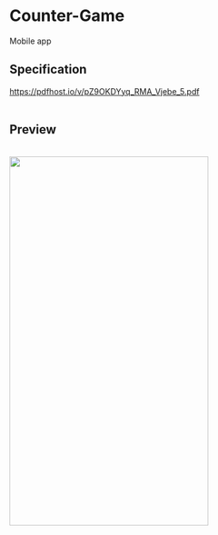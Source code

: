 # Counter-Game
Mobile app<br>
## Specification
https://pdfhost.io/v/pZ9OKDYyq_RMA_Vjebe_5.pdf
<br><br>
## Preview
<br> 
 <img src="https://user-images.githubusercontent.com/59321839/125001330-a4196580-e052-11eb-87b6-075d5b9be9d1.gif"  width="350" height="650">

